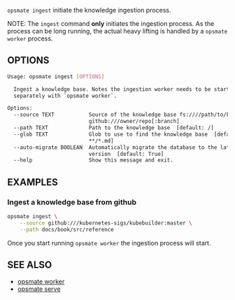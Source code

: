 `opsmate ingest` initiate the knowledge ingestion process.

NOTE: The `ingest` command **only** initiates the ingestion process. As the process can be long running, the actual heavy lifting is handled by a `opsmate worker` process.

## OPTIONS

```bash
Usage: opsmate ingest [OPTIONS]

  Ingest a knowledge base. Notes the ingestion worker needs to be started
  separately with `opsmate worker`.

Options:
  --source TEXT           Source of the knowledge base fs:////path/to/kb or
                          github:///owner/repo[:branch]
  --path TEXT             Path to the knowledge base  [default: /]
  --glob TEXT             Glob to use to find the knowledge base  [default:
                          **/*.md]
  --auto-migrate BOOLEAN  Automatically migrate the database to the latest
                          version  [default: True]
  --help                  Show this message and exit.
```

## EXAMPLES

### Ingest a knowledge base from github

```bash
opsmate ingest \
    --source github:///kubernetes-sigs/kubebuilder:master \
    --path docs/book/src/reference
```

Once you start running `opsmate worker` the ingestion process will start.

## SEE ALSO

- [opsmate worker](./worker.md)
- [opsmate serve](./serve.md)
